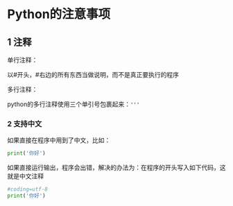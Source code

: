 # Python的注意事项

## 1 注释

单行注释：

以#开头，#右边的所有东⻄当做说明，而不是真正要执行的程序

多行注释：

python的多行注释使用三个单引号包裹起来：`'''`

### 2 支持中文

如果直接在程序中用到了中文，比如：

```python
print('你好')
```
如果直接运行输出，程序会出错，解决的办法为：在程序的开头写入如下代码，这就是中文注释
```python
#coding=utf-8
print('你好')
```

